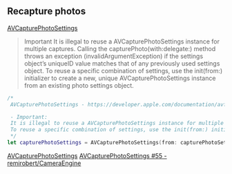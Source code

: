## Recapture photos

[AVCapturePhotoSettings](https://developer.apple.com/documentation/avfoundation/avcapturephotosettings)
> Important
> It is illegal to reuse a AVCapturePhotoSettings instance for multiple captures. Calling the capturePhoto(with:delegate:) method throws an exception (invalidArgumentException) if the settings object’s uniqueID value matches that of any previously used settings object.
> To reuse a specific combination of settings, use the init(from:) initializer to create a new, unique AVCapturePhotoSettings instance from an existing photo settings object.

```swift
/*
 AVCapturePhotoSettings - https://developer.apple.com/documentation/avfoundation/avcapturephotosettings

 - Important:
 It is illegal to reuse a AVCapturePhotoSettings instance for multiple captures. Calling the capturePhoto(with:delegate:) method throws an exception (invalidArgumentException) if the settings object’s uniqueID value matches that of any previously used settings object.
 To reuse a specific combination of settings, use the init(from:) initializer to create a new, unique AVCapturePhotoSettings instance from an existing photo settings object.
 */
let capturePhotoSettings = AVCapturePhotoSettings(from: capturePhotoSettings)
```

[AVCapturePhotoSettings](https://developer.apple.com/documentation/avfoundation/avcapturephotosettings)
[AVCapturePhotoSettings #55 - remirobert/CameraEngine](https://github.com/remirobert/CameraEngine/issues/55)
